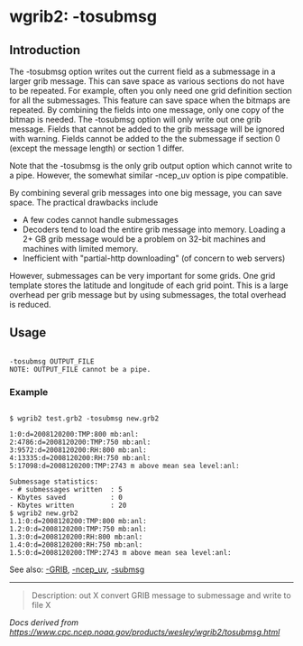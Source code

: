 # wgrib2: -tosubmsg

## Introduction

The -tosubmsg option writes out the current field as a
submessage in a larger grib message. This can save space as various
sections do not have to be repeated. For example, often you only
need one grid definition section for all the submessages. This
feature can save space when the bitmaps are repeated. By combining
the fields into one message, only one copy of the bitmap is needed.
The -tosubmsg option will only write out one grib message.
Fields that cannot be added to the grib message will be ignored with warning.
Fields cannot be added to the the submessage if section 0 (except the message length)
or section 1 differ.

Note that the -tosubmsg is the only grib output option which cannot
write to a pipe. However, the somewhat similar -ncep_uv option
is pipe compatible.

By combining several grib messages into one big message, you can save
space. The practical drawbacks include

- A few codes cannot handle submessages
- Decoders tend to load the entire grib message into memory.
  Loading a 2+ GB grib message would be a problem on 32-bit machines and
  machines with limited memory.
- Inefficient with "partial-http downloading" (of concern to web servers)

However, submessages can be very important for some grids. One grid template stores
the latitude and longitude of each grid point. This is a large overhead per grib
message but by using submessages, the total overhead is reduced.

## Usage

```

-tosubmsg OUTPUT_FILE
NOTE: OUTPUT_FILE cannot be a pipe.

```

### Example

```

$ wgrib2 test.grb2 -tosubmsg new.grb2

1:0:d=2008120200:TMP:800 mb:anl:
2:4786:d=2008120200:TMP:750 mb:anl:
3:9572:d=2008120200:RH:800 mb:anl:
4:13335:d=2008120200:RH:750 mb:anl:
5:17098:d=2008120200:TMP:2743 m above mean sea level:anl:

Submessage statistics:
- # submessages written  : 5
- Kbytes saved           : 0
- Kbytes written         : 20
$ wgrib2 new.grb2
1.1:0:d=2008120200:TMP:800 mb:anl:
1.2:0:d=2008120200:TMP:750 mb:anl:
1.3:0:d=2008120200:RH:800 mb:anl:
1.4:0:d=2008120200:RH:750 mb:anl:
1.5:0:d=2008120200:TMP:2743 m above mean sea level:anl:

```

See also:
[-GRIB](./GRIB.md),
[-ncep_uv](./ncep_uv.md),
[-submsg](./submsg.md)

---

> Description: out X convert GRIB message to submessage and write to file X

_Docs derived from <https://www.cpc.ncep.noaa.gov/products/wesley/wgrib2/tosubmsg.html>_
